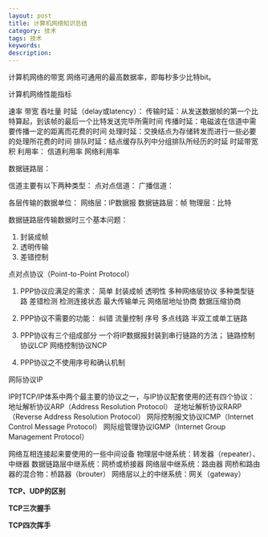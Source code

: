 ```yaml
---
layout: post
title: 计算机网络知识总结
category: 技术
tags: 技术
keywords:
description:
---
```



计算机网络的带宽
网络可通用的最高数据率，即每秒多少比特bit。


计算机网络性能指标

速率
带宽
吞吐量
时延（delay或latency）：
    传输时延：从发送数据帧的第一个比特算起，到该帧的最后一个比特发送完毕所需时间
    传播时延：电磁波在信道中需要传播一定的距离而花费的时间
    处理时延：交换结点为存储转发而进行一些必要的处理所花费的时间
    排队时延：结点缓存队列中分组排队所经历的时延
时延带宽积
利用率：
    信道利用率
    网络利用率 


数据链路层：

信道主要有以下两种类型：
    点对点信道：
    广播信道：

各层传输的数据单位：
网络层：IP数据报
数据链路层：帧
物理层：比特

数据链路层传输数据时三个基本问题：
1. 封装成帧
2. 透明传输
3. 差错控制

点对点协议（Point-to-Point Protocol）
1. PPP协议应满足的需求：
    简单
    封装成帧
    透明性
    多种网络层协议
    多种类型链路
    差错检测
    检测连接状态
    最大传输单元
    网络层地址协商
    数据压缩协商

2. PPP协议不需要的功能：
    纠错
    流量控制
    序号
    多点线路
    半双工或单工链路

3. PPP协议有三个组成部分
    一个将IP数据报封装到串行链路的方法；
    链路控制协议LCP
    网络控制协议NCP

4. PPP协议之不使用序号和确认机制

网际协议IP

IP时TCP/IP体系中两个最主要的协议之一，与IP协议配套使用的还有四个协议：
地址解析协议ARP（Address Resolution Protocol）
逆地址解析协议RARP（Reverse Address Resolution Protocol）
网际控制报文协议ICMP（Internet Control Message Protocol）
网际组管理协议IGMP（Internet Group Management Protocol）


网络互相连接起来要使用的一些中间设备
物理层中继系统：转发器（repeater）、中继器
数据链路层中继系统：网桥或桥接器
网络层中继系统：路由器
网桥和路由器的混合物：桥路器（brouter）
网络层以上的中继系统：网关（gateway）

**TCP、UDP的区别**

**TCP三次握手**

**TCP四次挥手**